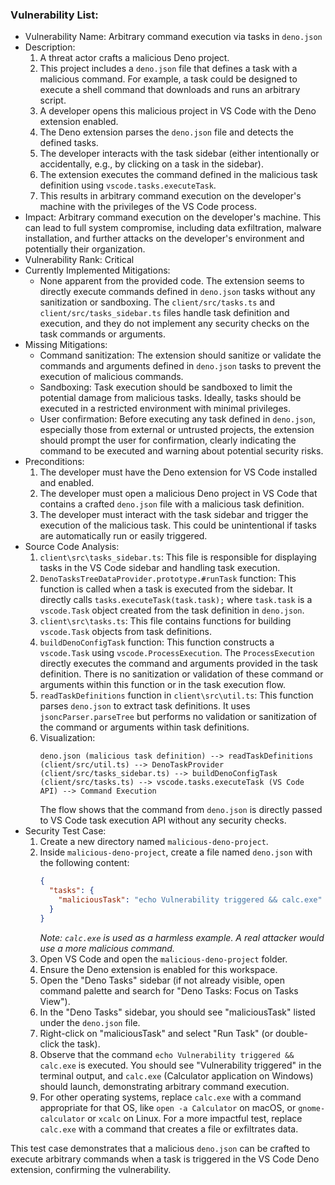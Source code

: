 ### Vulnerability List:

- Vulnerability Name: Arbitrary command execution via tasks in `deno.json`
- Description:
    1. A threat actor crafts a malicious Deno project.
    2. This project includes a `deno.json` file that defines a task with a malicious command. For example, a task could be designed to execute a shell command that downloads and runs an arbitrary script.
    3. A developer opens this malicious project in VS Code with the Deno extension enabled.
    4. The Deno extension parses the `deno.json` file and detects the defined tasks.
    5. The developer interacts with the task sidebar (either intentionally or accidentally, e.g., by clicking on a task in the sidebar).
    6. The extension executes the command defined in the malicious task definition using `vscode.tasks.executeTask`.
    7. This results in arbitrary command execution on the developer's machine with the privileges of the VS Code process.
- Impact: Arbitrary command execution on the developer's machine. This can lead to full system compromise, including data exfiltration, malware installation, and further attacks on the developer's environment and potentially their organization.
- Vulnerability Rank: Critical
- Currently Implemented Mitigations:
    - None apparent from the provided code. The extension seems to directly execute commands defined in `deno.json` tasks without any sanitization or sandboxing. The `client/src/tasks.ts` and `client/src/tasks_sidebar.ts` files handle task definition and execution, and they do not implement any security checks on the task commands or arguments.
- Missing Mitigations:
    - Command sanitization: The extension should sanitize or validate the commands and arguments defined in `deno.json` tasks to prevent the execution of malicious commands.
    - Sandboxing: Task execution should be sandboxed to limit the potential damage from malicious tasks. Ideally, tasks should be executed in a restricted environment with minimal privileges.
    - User confirmation: Before executing any task defined in `deno.json`, especially those from external or untrusted projects, the extension should prompt the user for confirmation, clearly indicating the command to be executed and warning about potential security risks.
- Preconditions:
    1. The developer must have the Deno extension for VS Code installed and enabled.
    2. The developer must open a malicious Deno project in VS Code that contains a crafted `deno.json` file with a malicious task definition.
    3. The developer must interact with the task sidebar and trigger the execution of the malicious task. This could be unintentional if tasks are automatically run or easily triggered.
- Source Code Analysis:
    1. `client\src\tasks_sidebar.ts`: This file is responsible for displaying tasks in the VS Code sidebar and handling task execution.
    2. `DenoTasksTreeDataProvider.prototype.#runTask` function: This function is called when a task is executed from the sidebar. It directly calls `tasks.executeTask(task.task);` where `task.task` is a `vscode.Task` object created from the task definition in `deno.json`.
    3. `client\src\tasks.ts`: This file contains functions for building `vscode.Task` objects from task definitions.
    4. `buildDenoConfigTask` function: This function constructs a `vscode.Task` using `vscode.ProcessExecution`. The `ProcessExecution` directly executes the command and arguments provided in the task definition. There is no sanitization or validation of these command or arguments within this function or in the task execution flow.
    5. `readTaskDefinitions` function in `client\src\util.ts`: This function parses `deno.json` to extract task definitions. It uses `jsoncParser.parseTree` but performs no validation or sanitization of the command or arguments within task definitions.
    6. Visualization:
       ```
       deno.json (malicious task definition) --> readTaskDefinitions (client/src/util.ts) --> DenoTaskProvider (client/src/tasks_sidebar.ts) --> buildDenoConfigTask (client/src/tasks.ts) --> vscode.tasks.executeTask (VS Code API) --> Command Execution
       ```
       The flow shows that the command from `deno.json` is directly passed to VS Code task execution API without any security checks.
- Security Test Case:
    1. Create a new directory named `malicious-deno-project`.
    2. Inside `malicious-deno-project`, create a file named `deno.json` with the following content:
       ```json
       {
         "tasks": {
           "maliciousTask": "echo Vulnerability triggered && calc.exe"
         }
       }
       ```
       *Note: `calc.exe` is used as a harmless example. A real attacker would use a more malicious command.*
    3. Open VS Code and open the `malicious-deno-project` folder.
    4. Ensure the Deno extension is enabled for this workspace.
    5. Open the "Deno Tasks" sidebar (if not already visible, open command palette and search for "Deno Tasks: Focus on Tasks View").
    6. In the "Deno Tasks" sidebar, you should see "maliciousTask" listed under the `deno.json` file.
    7. Right-click on "maliciousTask" and select "Run Task" (or double-click the task).
    8. Observe that the command `echo Vulnerability triggered && calc.exe` is executed. You should see "Vulnerability triggered" in the terminal output, and `calc.exe` (Calculator application on Windows) should launch, demonstrating arbitrary command execution.
    9. For other operating systems, replace `calc.exe` with a command appropriate for that OS, like `open -a Calculator` on macOS, or `gnome-calculator` or `xcalc` on Linux. For a more impactful test, replace `calc.exe` with a command that creates a file or exfiltrates data.

This test case demonstrates that a malicious `deno.json` can be crafted to execute arbitrary commands when a task is triggered in the VS Code Deno extension, confirming the vulnerability.
